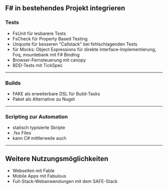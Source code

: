## F# in bestehendes Projekt integrieren
### Tests
- FsUnit für lesbarere Tests
- FsCheck für Property Based Testing
- Unquote für besseren "Callstack" bei fehlschlagenden Tests
- für Mocks: Object Expressions für direkte Interface-Implementierung, Foq, mountebank mit F# Binding
- Browser-Fernsteuerung mit canopy
- BDD-Tests mit TickSpec

---

### Builds
- FAKE als erweiterbare DSL für Build-Tasks
- Paket als Alternative zu Nuget
 
---

### Scripting zur Automation
- statisch typisierte Skripte
- .fsx Files
- kann C# mittlerweile auch
  
---

## Weitere Nutzungsmöglichkeiten
- Webseiten mit Fable
- Mobile Apps mit Fabulous
- Full-Stack-Webanwendungen mit dem SAFE-Stack